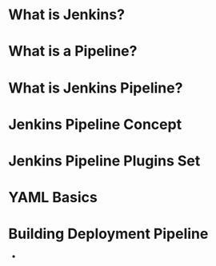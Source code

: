 # What is Jenkins? 

# What is a Pipeline?

# What is Jenkins Pipeline? 

# Jenkins Pipeline Concept 

# Jenkins Pipeline Plugins Set

# YAML Basics

# Building Deployment Pipeline 
-  